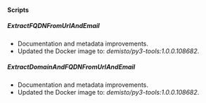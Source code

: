 
#### Scripts

##### ExtractFQDNFromUrlAndEmail

- Documentation and metadata improvements.
- Updated the Docker image to: *demisto/py3-tools:1.0.0.108682*.

##### ExtractDomainAndFQDNFromUrlAndEmail

- Documentation and metadata improvements.
- Updated the Docker image to: *demisto/py3-tools:1.0.0.108682*.
